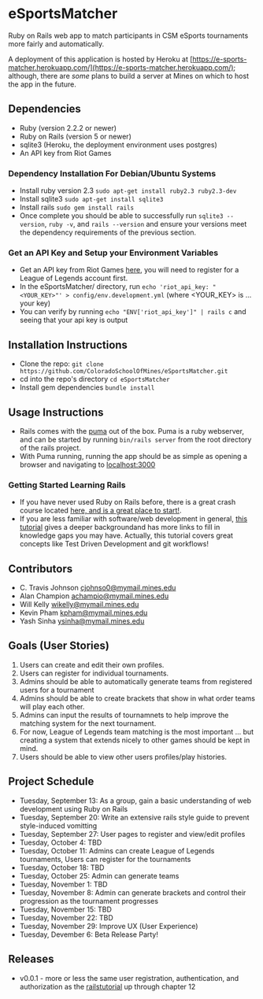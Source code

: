 # eSportsMatcher
Ruby on Rails web app to match participants in CSM eSports tournaments more fairly and automatically.

A deployment of this application is hosted by Heroku at [https://e-sports-matcher.herokuapp.com/](https://e-sports-matcher.herokuapp.com/); although, there are *some* plans to build a server at Mines on which to host the app in the future.

## Dependencies
* Ruby (version 2.2.2 or newer)
* Ruby on Rails (version 5 or newer)
* sqlite3 (Heroku, the deployment environment uses postgres)
* An API key from Riot Games
### Dependency Installation For Debian/Ubuntu Systems
* Install ruby version 2.3 `sudo apt-get install ruby2.3 ruby2.3-dev`
* Install sqlite3 `sudo apt-get install sqlite3`
* Install rails `sudo gem install rails`
* Once complete you should be able to successfully run `sqlite3 --version`, `ruby -v`, and `rails --version` and ensure your versions meet the dependency requirements of the previous section.
### Get an API Key and Setup your Environment Variables
* Get an API key from Riot Games [here](https://developer.riotgames.com), you will need to register for a League of Legends account first.
* In the eSportsMatcher/ directory, run `echo 'riot_api_key: "<YOUR_KEY>"' > config/env.development.yml` (where <YOUR_KEY> is ... your key)
* You can verify by running `echo "ENV['riot_api_key']" | rails c` and seeing that your api key is output

## Installation Instructions
* Clone the repo: `git clone https://github.com/ColoradoSchoolOfMines/eSportsMatcher.git`
* cd into the repo's directory `cd eSportsMatcher`
* Install gem dependencies `bundle install`

## Usage Instructions
* Rails comes with the [puma](http://puma.io/) out of the box. Puma is a ruby webserver, and can be started by running `bin/rails server` from the root directory of the rails project.
* With Puma running, running the app should be as simple as opening a browser and navigating to [localhost:3000](http://localhost:3000/)

### Getting Started Learning Rails
* If you have never used Ruby on Rails before, there is a great crash course located [here, and is a great place to start!](http://guides.rubyonrails.org/getting_started.html).
* If you are less familiar with software/web development in general, [this tutorial](https://www.railstutorial.org/book/beginning) gives a deeper backgroundand has more links to fill in knowledge gaps you may have. Actually, this tutorial covers great concepts like Test Driven Development and git workflows!

## Contributors
* C. Travis Johnson [cjohnso0@mymail.mines.edu](mailto:cjohnso0@mymail.mines.edu)
* Alan Champion [achampio@mymail.mines.edu](mailto:achampio@mymail.mines.edu)
* Will Kelly [wikelly@mymail.mines.edu](mailto:wikelly@mymail.mines.edu)
* Kevin Pham [kpham@mymail.mines.edu](mailto:kpham@mymail.mines.edu)
* Yash Sinha [ysinha@mymail.mines.edu](mailto:ysinha@mymail.mines.edu)

## Goals (User Stories)
1. Users can create and edit their own profiles.
2. Users can register for individual tournaments.
3. Admins should be able to automatically generate teams from registered users for a tournament
4. Admins should be able to create brackets that show in what order teams will play each other.
5. Admins can input the results of tournamnets to help improve the matching system for the next tournament.
6. For now, League of Legends team matching is the most important ... but creating a system that extends nicely to other games should be kept in mind.
7. Users should be able to view other users profiles/play histories.

## Project Schedule
* Tuesday, September 13: As a group, gain a basic understanding of web development using Ruby on Rails
* Tuesday, September 20: Write an extensive rails style guide to prevent style-induced vomitting 
* Tuesday, September 27: User pages to register and view/edit profiles
* Tuesday, October 4: TBD
* Tuesday, October 11: Admins can create League of Legends tournaments, Users can register for the tournaments
* Tuesday, October 18: TBD
* Tuesday, October 25: Admin can generate teams
* Tuesday, November 1: TBD
* Tuesday, November 8: Admin can generate brackets and control their progression as the tournament progresses
* Tuesday, November 15: TBD
* Tuesday, November 22: TBD
* Tuesday, November 29: Improve UX (User Experience)
* Tuesday, Devember 6: Beta Release Party!

## Releases
* v0.0.1 - more or less the same user registration, authentication, and authorization as the [railstutorial](https://www.railstutorial.org/book/beginning) up through chapter 12
